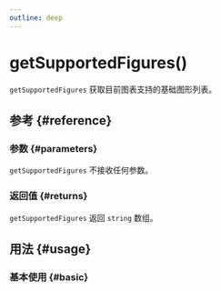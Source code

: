```yaml
---
outline: deep
---
```


# getSupportedFigures()
`getSupportedFigures` 获取目前图表支持的基础图形列表。

## 参考 {#reference}
<!--@include: @/@views/api/references/chart/getSupportedFigures.md-->

### 参数 {#parameters}
`getSupportedFigures` 不接收任何参数。

### 返回值 {#returns}
`getSupportedFigures` 返回 `string` 数组。

## 用法 {#usage}

<script setup>
import GetSupportedFigures from '../../@views/api/samples/getSupportedFigures/index.vue'
</script>

### 基本使用 {#basic}
<GetSupportedFigures />

